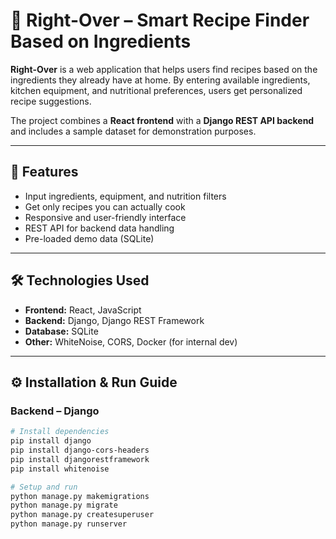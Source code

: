 # 🥘 Right-Over – Smart Recipe Finder Based on Ingredients

**Right-Over** is a web application that helps users find recipes based on the ingredients they already have at home. By entering available ingredients, kitchen equipment, and nutritional preferences, users get personalized recipe suggestions.

The project combines a **React frontend** with a **Django REST API backend** and includes a sample dataset for demonstration purposes.

---

## 🚀 Features

- Input ingredients, equipment, and nutrition filters
- Get only recipes you can actually cook
- Responsive and user-friendly interface
- REST API for backend data handling
- Pre-loaded demo data (SQLite)

---

## 🛠 Technologies Used

- **Frontend:** React, JavaScript
- **Backend:** Django, Django REST Framework
- **Database:** SQLite
- **Other:** WhiteNoise, CORS, Docker (for internal dev)

---

## ⚙️ Installation & Run Guide

### Backend – Django

```bash
# Install dependencies
pip install django
pip install django-cors-headers
pip install djangorestframework
pip install whitenoise

# Setup and run
python manage.py makemigrations
python manage.py migrate
python manage.py createsuperuser
python manage.py runserver
